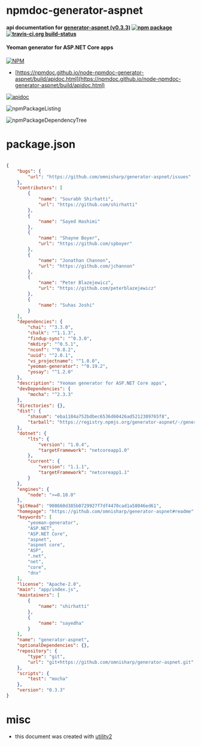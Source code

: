# npmdoc-generator-aspnet

#### api documentation for  [generator-aspnet (v0.3.3)](https://github.com/omnisharp/generator-aspnet#readme)  [![npm package](https://img.shields.io/npm/v/npmdoc-generator-aspnet.svg?style=flat-square)](https://www.npmjs.org/package/npmdoc-generator-aspnet) [![travis-ci.org build-status](https://api.travis-ci.org/npmdoc/node-npmdoc-generator-aspnet.svg)](https://travis-ci.org/npmdoc/node-npmdoc-generator-aspnet)

#### Yeoman generator for ASP.NET Core apps

[![NPM](https://nodei.co/npm/generator-aspnet.png?downloads=true&downloadRank=true&stars=true)](https://www.npmjs.com/package/generator-aspnet)

- [https://npmdoc.github.io/node-npmdoc-generator-aspnet/build/apidoc.html](https://npmdoc.github.io/node-npmdoc-generator-aspnet/build/apidoc.html)

[![apidoc](https://npmdoc.github.io/node-npmdoc-generator-aspnet/build/screenCapture.buildCi.browser.%252Ftmp%252Fbuild%252Fapidoc.html.png)](https://npmdoc.github.io/node-npmdoc-generator-aspnet/build/apidoc.html)

![npmPackageListing](https://npmdoc.github.io/node-npmdoc-generator-aspnet/build/screenCapture.npmPackageListing.svg)

![npmPackageDependencyTree](https://npmdoc.github.io/node-npmdoc-generator-aspnet/build/screenCapture.npmPackageDependencyTree.svg)



# package.json

```json

{
    "bugs": {
        "url": "https://github.com/omnisharp/generator-aspnet/issues"
    },
    "contributors": [
        {
            "name": "Sourabh Shirhatti",
            "url": "https://github.com/shirhatti"
        },
        {
            "name": "Sayed Hashimi"
        },
        {
            "name": "Shayne Boyer",
            "url": "https://github.com/spboyer"
        },
        {
            "name": "Jonathan Channon",
            "url": "https://github.com/jchannon"
        },
        {
            "name": "Peter Blazejewicz",
            "url": "https://github.com/peterblazejewicz"
        },
        {
            "name": "Suhas Joshi"
        }
    ],
    "dependencies": {
        "chai": "^3.3.0",
        "chalk": "^1.1.3",
        "findup-sync": "^0.3.0",
        "mkdirp": "^0.5.1",
        "nconf": "^0.8.2",
        "uuid": "^2.0.1",
        "vs_projectname": "^1.0.0",
        "yeoman-generator": "^0.19.2",
        "yosay": "^1.2.0"
    },
    "description": "Yeoman generator for ASP.NET Core apps",
    "devDependencies": {
        "mocha": "^2.3.3"
    },
    "directories": {},
    "dist": {
        "shasum": "eba1184a752bdbec6536d60426ad5212389765f8",
        "tarball": "https://registry.npmjs.org/generator-aspnet/-/generator-aspnet-0.3.3.tgz"
    },
    "dotnet": {
        "lts": {
            "version": "1.0.4",
            "targetFramework": "netcoreapp1.0"
        },
        "current": {
            "version": "1.1.1",
            "targetFramework": "netcoreapp1.1"
        }
    },
    "engines": {
        "node": ">=0.10.0"
    },
    "gitHead": "908660d385b0729927f7df4470cad1a58046ed61",
    "homepage": "https://github.com/omnisharp/generator-aspnet#readme",
    "keywords": [
        "yeoman-generator",
        "ASP.NET",
        "ASP.NET Core",
        "aspnet",
        "aspnet core",
        "ASP",
        ".net",
        "net",
        "core",
        "dnx"
    ],
    "license": "Apache-2.0",
    "main": "app/index.js",
    "maintainers": [
        {
            "name": "shirhatti"
        },
        {
            "name": "sayedha"
        }
    ],
    "name": "generator-aspnet",
    "optionalDependencies": {},
    "repository": {
        "type": "git",
        "url": "git+https://github.com/omnisharp/generator-aspnet.git"
    },
    "scripts": {
        "test": "mocha"
    },
    "version": "0.3.3"
}
```



# misc
- this document was created with [utility2](https://github.com/kaizhu256/node-utility2)
